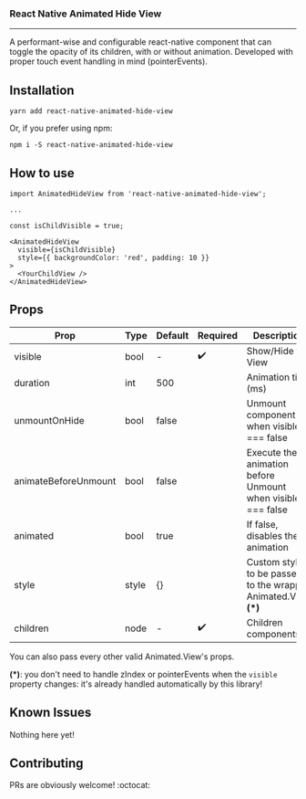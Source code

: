 ### React Native Animated Hide View
---

A performant-wise and configurable react-native component that can toggle the opacity of its children, with or without animation. Developed with proper touch event handling in mind (pointerEvents).


## Installation

`yarn add react-native-animated-hide-view`

Or, if you prefer using npm:

`npm i -S react-native-animated-hide-view`

## How to use

```
import AnimatedHideView from 'react-native-animated-hide-view';

...

const isChildVisible = true;

<AnimatedHideView
  visible={isChildVisible}
  style={{ backgroundColor: 'red', padding: 10 }}
>
  <YourChildView />
</AnimatedHideView>
```

## Props

Prop                  | Type     | Default  | Required           | Description
-----------------     | -------- | -------- | ------------------ | --------------------
visible               | bool     | -        | :heavy_check_mark: | Show/Hide the View
duration              | int      | 500      |                    | Animation time (ms)
unmountOnHide         | bool     | false    |                    | Unmount component when visible === false
animateBeforeUnmount  | bool     | false    |                    | Execute the animation before Unmount when visible === false
animated              | bool     | true     |                    | If false, disables the animation
style                 | style    | {}       |                    | Custom style to be passed to the wrapper Animated.View **(*)**
children              | node     | -        | :heavy_check_mark: | Children components

You can also pass every other valid Animated.View's props.

**(*)**: you don't need to handle zIndex or pointerEvents when the `visible` property changes: it's already handled automatically by this library!

## Known Issues

Nothing here yet!

## Contributing

PRs are obviously welcome! :octocat: 
